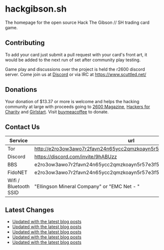 # hackgibson.sh
The homepage for the open source Hack The Gibson // SH trading card game.


## Contributing

To add your card just submit a pull request with your card's front art, it would be added to the next run of set after community play testing.

Game play and discussions over the project is held the r2600 discord server. Come join us at [Discord](https://discord.com/invite/9hABUzz) or via IRC at https://www.scuttled.net/


## Donations

Your donation of $13.37 or more is welcome and helps the hacking community at large with proceeds going to [2600 Magazine](https://2600.com/), [Hackers for Charity](https://hackersforcharity.org) and [Girlstart](https://girlstart.org).  Visit [buymeacoffee](https://www.buymeacoffee.com/hackgibson.sh) to donate.


## Contact Us

Service | url
-|-
Tor | http://e2ro3ow3awo7r2favn24n65ycc2qmzkoayn5r57e3f56nvjwdcgg32ad.onion
Discord | https://discord.com/invite/9hABUzz
BBS | e2ro3ow3awo7r2favn24n65ycc2qmzkoayn5r57e3f56nvjwdcgg32ad.onion:23
FidoNET | e2ro3ow3awo7r2favn24n65ycc2qmzkoayn5r57e3f56nvjwdcgg32ad.onion:24554
Wifi / Bluetooth SSID | "Ellingson Mineral Company" or "EMC Net - <fidonet address>"

## Latest Changes
<!-- BLOG-POST-LIST:START -->
- [Updated with the latest blog posts](https://github.com/DFW2600/hackgibson.sh/commit/1193dbbb520ab2a20ccde58d7fbbc0d2afef99cc)
- [Updated with the latest blog posts](https://github.com/DFW2600/hackgibson.sh/commit/d02d712163db77b4f9e71dbfbe80575f845e8c06)
- [Updated with the latest blog posts](https://github.com/DFW2600/hackgibson.sh/commit/e3389164938ab10243674b5d9cf1eea8777e0440)
- [Updated with the latest blog posts](https://github.com/DFW2600/hackgibson.sh/commit/9ccb188b908084d8eafb53fd286e4239d7e3c367)
- [Updated with the latest blog posts](https://github.com/DFW2600/hackgibson.sh/commit/6edf58b8b53c120e03948d59938bdac968a1f259)
<!-- BLOG-POST-LIST:END -->
